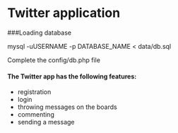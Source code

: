 Twitter application
===========


###Loading database

mysql -uUSERNAME -p DATABASE_NAME < data/db.sql

Complete the config/db.php file

#### The Twitter app has the following features:
* registration
* login
* throwing messages on the boards
* commenting
* sending a message